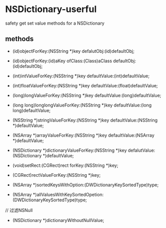 # NSDictionary-userful
safety get set value methods for a NSDictionary

## methods

- (id)objectForKey:(NSString *)key defalutObj:(id)defaultObj;
- (id)objectForKey:(id)aKey ofClass:(Class)aClass defaultObj:(id)defaultObj;
- (int)intValueForKey:(NSString *)key defaultValue:(int)defaultValue;
- (int)floatValueForKey:(NSString *)key defaultValue:(float)defaultValue;
- (long)longValueForKey:(NSString *)key defaultValue:(long)defaultValue;
- (long long)longlongValueForKey:(NSString *)key defaultValue:(long long)defaultValue;
- (NSString *)stringValueForKey:(NSString *)key defaultValue:(NSString *)defaultValue;
- (NSArray *)arrayValueForKey:(NSString *)key defaultValue:(NSArray *)defaultValue;
- (NSDictionary *)dictionaryValueForKey:(NSString *)key defalutValue:(NSDictionary *)defaultValue;

- (void)setRect:(CGRect)rect forKey:(NSString *)key;
- (CGRect)rectValueForKey:(NSString *)key;

- (NSArray *)sortedKeysWithOption:(DWDictionaryKeySortedType)type;
- (NSArray *)allValuesWithKeySortedOpetion:(DWDictionaryKeySortedType)type;

// 过滤NSNull
- (NSDictionary *)dictionaryWithoutNullValue;
